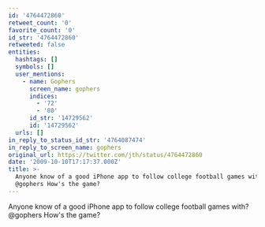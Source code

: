 ```yaml
---
id: '4764472860'
retweet_count: '0'
favorite_count: '0'
id_str: '4764472860'
retweeted: false
entities:
  hashtags: []
  symbols: []
  user_mentions:
    - name: Gophers
      screen_name: gophers
      indices:
        - '72'
        - '80'
      id_str: '14729562'
      id: '14729562'
  urls: []
in_reply_to_status_id_str: '4764087474'
in_reply_to_screen_name: gophers
original_url: https://twitter.com/jth/status/4764472860
date: '2009-10-10T17:17:37.000Z'
title: >-
  Anyone know of a good iPhone app to follow college football games with?
  @gophers How's the game?
---
```


Anyone know of a good iPhone app to follow college football games with? @gophers How's the game?